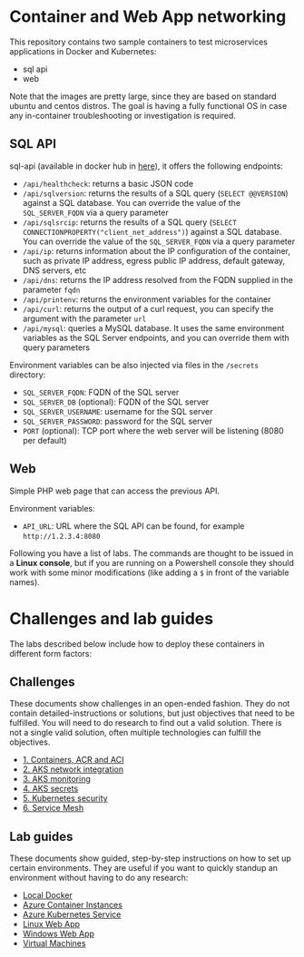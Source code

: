 # Container and Web App networking

This repository contains two sample containers to test microservices applications in Docker and Kubernetes:

* sql api
* web

Note that the images are pretty large, since they are based on standard ubuntu and centos distros. The goal is having a fully functional OS in case any in-container troubleshooting or investigation is required.

## SQL API

sql-api (available in docker hub in [here](https://hub.docker.com/repository/docker/erjosito/sqlapi)), it offers the following endpoints:

* `/api/healthcheck`: returns a basic JSON code
* `/api/sqlversion`: returns the results of a SQL query (`SELECT @@VERSION`) against a SQL database. You can override the value of the `SQL_SERVER_FQDN` via a query parameter 
* `/api/sqlsrcip`: returns the results of a SQL query (`SELECT CONNECTIONPROPERTY("client_net_address")`) against a SQL database. You can override the value of the `SQL_SERVER_FQDN` via a query parameter
* `/api/ip`: returns information about the IP configuration of the container, such as private IP address, egress public IP address, default gateway, DNS servers, etc
* `/api/dns`: returns the IP address resolved from the FQDN supplied in the parameter `fqdn`
* `/api/printenv`: returns the environment variables for the container
* `/api/curl`: returns the output of a curl request, you can specify the argument with the parameter `url`
* `/api/mysql`: queries a MySQL database. It uses the same environment variables as the SQL Server endpoints, and you can override them with query parameters

Environment variables can be also injected via files in the `/secrets` directory:

* `SQL_SERVER_FQDN`: FQDN of the SQL server
* `SQL_SERVER_DB` (optional): FQDN of the SQL server
* `SQL_SERVER_USERNAME`: username for the SQL server
* `SQL_SERVER_PASSWORD`: password for the SQL server
* `PORT` (optional): TCP port where the web server will be listening (8080 per default)

## Web

Simple PHP web page that can access the previous API.

Environment variables:

* `API_URL`: URL where the SQL API can be found, for example `http://1.2.3.4:8080`

Following you have a list of labs. The commands are thought to be issued in a **Linux console**, but if you are running on a Powershell console they should work with some minor modifications (like adding a `$` in front of the variable names).

# Challenges and lab guides

The labs described below include how to deploy these containers in different form factors:

## Challenges

These documents show challenges in an open-ended fashion. They do not contain detailed-instructions or solutions, but just objectives that need to be fulfilled. You will need to do research to find out a valid solution. There is not a single valid solution, often multiple technologies can fulfill the objectives.

* [1. Containers, ACR and ACI](challenges/containers.md)
* [2. AKS network integration](challenges/aks_private.md)
* [3. AKS monitoring](challenges/aks_monitoring.md)
* [4. AKS secrets](challenges/aks_secrets.md)
* [5. Kubernetes security](challenges/aks_security.md)
* [6. Service Mesh](challenges/aks_mesh.md)

## Lab guides

These documents show guided, step-by-step instructions on how to set up certain environments. They are useful if you want to quickly standup an environment without having to do any research:

* [Local Docker](lab-guides/docker.md)
* [Azure Container Instances](lab-guides/aci.md)
* [Azure Kubernetes Service](lab-guides/aks.md)
* [Linux Web App](lab-guides/linux_webapp.md)
* [Windows Web App](lab-guides/windows_webapp.md)
* [Virtual Machines](lab-guides/vms.md)
